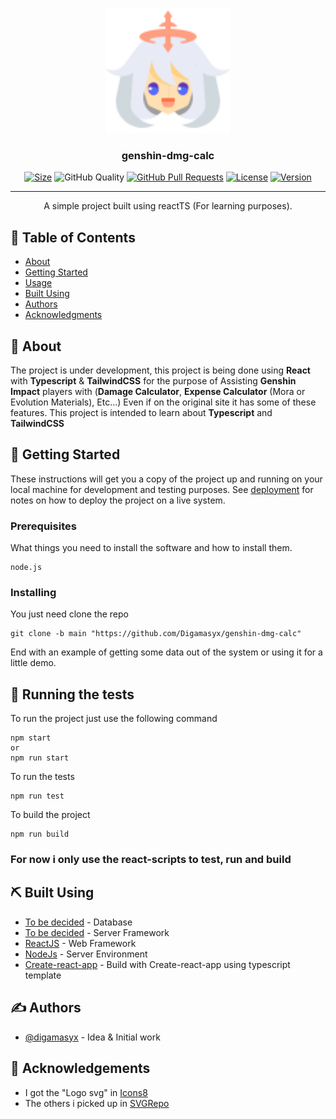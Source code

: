 <p align="center">
  <a href="" rel="noopener">
 <img width=200px height=200px src="./src/components/aside/icon/paimon/paimon48.svg" alt="Project logo"></a>
</p>

<h3 align="center">genshin-dmg-calc</h3>

<div align="center">

[![Size](https://img.shields.io/github/repo-size/Digamasyx/genshin-dmg-calc?style=for-the-badge)]()
![GitHub Quality](https://img.shields.io/codefactor/grade/github/Digamasyx/genshin-dmg-calc/master?style=for-the-badge)
[![GitHub Pull Requests](https://img.shields.io/github/issues-pr/Digamasyx/genshin-dmg-calc?style=for-the-badge)]()
[![License](https://img.shields.io/github/license/Digamasyx/genshin-dmg-calc?style=for-the-badge)](/LICENSE)
[![Version](https://img.shields.io/github/package-json/v/digamasyx/genshin-dmg-calc?style=for-the-badge)](/package.json)

</div>

---

<p align="center"> A simple project built using reactTS (For learning purposes).
    <br> 
</p>

## 📝 Table of Contents

- [About](#about)
- [Getting Started](#getting_started)
- [Usage](#usage)
- [Built Using](#built_using)
- [Authors](#authors)
- [Acknowledgments](#acknowledgement)

## 🧐 About <a name = "about"></a>

The project is under development, this project is being done using **React** with **Typescript** & **TailwindCSS** for the purpose of Assisting **Genshin Impact** players with (**Damage Calculator**, **Expense Calculator** (Mora or Evolution Materials), Etc...) Even if on the original site it has some of these features. This project is intended to learn about **Typescript** and **TailwindCSS**

## 🏁 Getting Started <a name = "getting_started"></a>

These instructions will get you a copy of the project up and running on your local machine for development and testing purposes. See [deployment](#deployment) for notes on how to deploy the project on a live system.

### Prerequisites

What things you need to install the software and how to install them.

```
node.js
```

### Installing


You just need clone the repo

```
git clone -b main "https://github.com/Digamasyx/genshin-dmg-calc"
```

End with an example of getting some data out of the system or using it for a little demo.

## 🔧 Running the tests <a name = "tests"></a>
To run the project just use the following command
```
npm start
or
npm run start
```
To run the tests
```
npm run test
```
To build the project
```
npm run build
```

### For now i only use the react-scripts to test, run and build


## ⛏️ Built Using <a name = "built_using"></a>

- [To be decided]() - Database
- [To be decided]() - Server Framework
- [ReactJS](https://reactjs.org/) - Web Framework
- [NodeJs](https://nodejs.org/en/) - Server Environment
- [Create-react-app](https://create-react-app.dev/) - Build with Create-react-app using typescript template

## ✍️ Authors <a name = "authors"></a>

- [@digamasyx](https://github.com/digamasyx) - Idea & Initial work

## 🎉 Acknowledgements <a name = "acknowledgement"></a>
- I got the "Logo svg" in [Icons8](https://icons8.com/icons/set/genshin-impact)
- The others i picked up in [SVGRepo](https://www.svgrepo.com/) 
